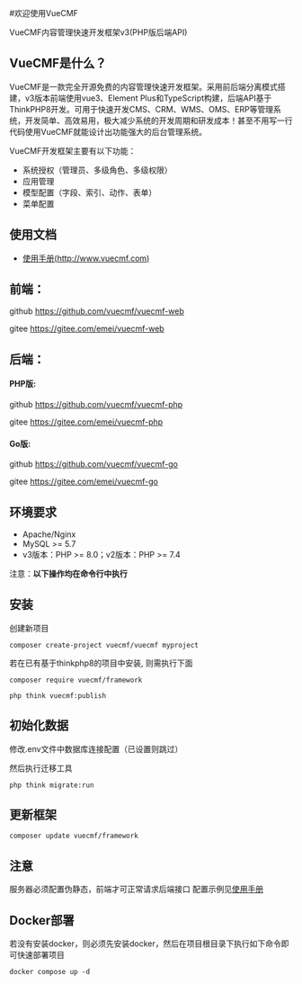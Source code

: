 #欢迎使用VueCMF

VueCMF内容管理快速开发框架v3(PHP版后端API)


## VueCMF是什么？
VueCMF是一款完全开源免费的内容管理快速开发框架。采用前后端分离模式搭建，v3版本前端使用vue3、Element Plus和TypeScript构建，后端API基于ThinkPHP8开发。可用于快速开发CMS、CRM、WMS、OMS、ERP等管理系统，开发简单、高效易用，极大减少系统的开发周期和研发成本！甚至不用写一行代码使用VueCMF就能设计出功能强大的后台管理系统。

VueCMF开发框架主要有以下功能：

 + 系统授权（管理员、多级角色、多级权限）
 + 应用管理
 + 模型配置（字段、索引、动作、表单）
 + 菜单配置

## 使用文档

+ [使用手册(http://www.vuecmf.com)](http://www.vuecmf.com/) 


## 前端：
github https://github.com/vuecmf/vuecmf-web

gitee https://gitee.com/emei/vuecmf-web


## 后端：

#### PHP版:
github https://github.com/vuecmf/vuecmf-php

gitee https://gitee.com/emei/vuecmf-php

#### Go版:
github https://github.com/vuecmf/vuecmf-go

gitee https://gitee.com/emei/vuecmf-go


## 环境要求
* Apache/Nginx
* MySQL >= 5.7
* v3版本：PHP >= 8.0；v2版本：PHP >= 7.4


注意：**以下操作均在命令行中执行**

## 安装

创建新项目

~~~
composer create-project vuecmf/vuecmf myproject
~~~

若在已有基于thinkphp8的项目中安装, 则需执行下面
~~~
composer require vuecmf/framework

php think vuecmf:publish
~~~

## 初始化数据

修改.env文件中数据库连接配置（已设置则跳过）

然后执行迁移工具

```
php think migrate:run
```

## 更新框架
~~~
composer update vuecmf/framework
~~~

## 注意
服务器必须配置伪静态，前端才可正常请求后端接口
配置示例见[使用手册](http://www.vuecmf.com/guide/#php%E8%AF%AD%E8%A8%80%E7%89%88%E6%9C%AC-1/)

## Docker部署
若没有安装docker，则必须先安装docker，然后在项目根目录下执行如下命令即可快速部署项目
```
docker compose up -d
```
